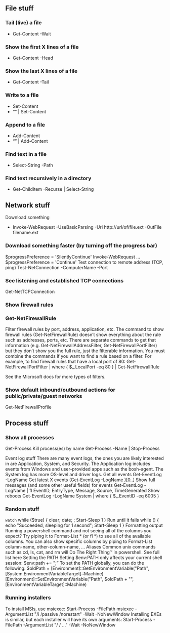 ## File stuff

### Tail (live) a file
- Get-Content -Wait <filename>
### Show the first X lines of a file
- Get-Content -Head <x> <filename>
### Show the last X lines of a file
- Get-Content -Tail <x> <filename>
### Write to a file
- Set-Content <filename> <contents> 
- “<contents>” | Set-Content <filename>
### Append to a file
- Add-Content <filename> <contents>
- “<contents>” | Add-Content <filename>
### Find text in a file
- Select-String <pattern> -Path <filename>
### Find text recursively in a directory
- Get-ChildItem -Recurse <directory> | Select-String <pattern>

## Network stuff
Download something
- Invoke-WebRequest -UseBasicParsing -Uri http://url/of/file.ext -OutFile filename.ext

### Download something faster (by turning off the progress bar)
$progressPreference = 'SilentlyContinue'
Invoke-WebRequest ...
$progressPreference = 'Continue'
Test connection to remote address (TCP, ping)
Test-NetConnection -ComputerName <IP or hostname> -Port <port>
### See listening and established TCP connections
Get-NetTCPConnection
### Show firewall rules
### Get-NetFirewallRule
Filter firewall rules by port, address, application, etc.
The command to show firewall rules (Get-NetFirewallRule) doesn’t show everything about the rule such as addresses, ports, etc. There are separate commands to get that information (e.g. Get-NetFirewallAddressFilter, Get-NetFirewallPortFilter) but they don’t show you the full rule, just the filterable information. You must combine the commands if you want to find a rule based on a filter. For example, to find firewall rules that have a local port of 80:
Get-NetFirewallPortFilter | where { $_.LocalPort -eq 80 } | Get-NetFirewallRule

See the Microsoft docs for more types of filters.
### Show default inbound/outbound actions for public/private/guest networks
Get-NetFirewallProfile

## Process stuff
### Show all processes
Get-Process
Kill process(es) by name
Get-Process -Name <name> | Stop-Process

Event log stuff
There are many event logs, the ones you are likely interested in are Application, System, and Security. The Application log includes events from Windows and user-provided apps such as the bosh-agent. The System log has more OS-level and driver logs.
Get all events
Get-EventLog -LogName <LogName>
Get latest X events
(Get-EventLog -LogName <LogName>)[0..<X>]
Show full messages (and some other useful fields) for events
Get-EventLog -LogName <LogName> | fl EventID, EntryType, Message, Source, TimeGenerated
Show reboots
Get-EventLog -LogName System | where { $_.EventID -eq 6005 }

### Random stuff
`watch`
while ($true) { clear; date; <Command>; Start-Sleep 1 }
Run until it fails
while (<Command>) { echo "Succeeded, sleeping for 1 second"; Start-Sleep 1 }
Formatting output
Running a powershell command and not seeing all of the columns you expect? Try piping it to Format-List * (or fl *) to see all of the available columns. You can also show specific columns by piping to Format-List column-name, other-column-name, ...
Aliases
Common unix commands such as cd, ls, cat, and rm will Do The Right Thing™ in powershell. See full list here
Setting the PATH
Setting $env:PATH only affects your current shell session:
$env:path += ";<PathToThing>”
To set the PATH globally, you can do the following:
$oldPath = [Environment]::GetEnvironmentVariable("Path",[System.EnvironmentVariableTarget]::Machine)
[Environment]::SetEnvironmentVariable("Path", $oldPath + "<PathToThing>", [EnvironmentVariableTarget]::Machine)

### Running installers
To install MSIs, use msiexec:
Start-Process -FilePath msiexec -ArgumentList "/i <MSIPath> /passive /norestart" -Wait -NoNewWindow
Installing EXEs is similar, but each installer will have its own arguments:
Start-Process -FilePath <EXEPath> -ArgumentList "/<InstallerArg1> /<InstallerArg2> ..." -Wait -NoNewWindow
